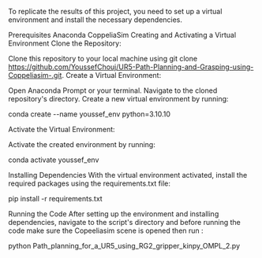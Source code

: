 
To replicate the results of this project, you need to set up a virtual environment and install the necessary dependencies.

Prerequisites
Anaconda 
CoppeliaSim 
Creating and Activating a Virtual Environment
Clone the Repository:

Clone this repository to your local machine using git clone https://github.com/YoussefChouj/UR5-Path-Planning-and-Grasping-using-Coppeliasim-.git.
Create a Virtual Environment:

Open Anaconda Prompt or your terminal.
Navigate to the cloned repository's directory.
Create a new virtual environment by running:

conda create --name youssef_env python=3.10.10

Activate the Virtual Environment:

Activate the created environment by running:

conda activate youssef_env

Installing Dependencies
With the virtual environment activated, install the required packages using the requirements.txt file:

pip install -r requirements.txt

Running the Code
After setting up the environment and installing dependencies, navigate to the script's directory and before running the code make sure 
the Copeeliasim scene is opened then run :

python Path_planning_for_a_UR5_using_RG2_gripper_kinpy_OMPL_2.py


